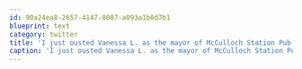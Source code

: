 ```yaml
---
id: 90a24ea8-2657-4147-8007-a093a1b0d7b1
blueprint: text
category: twitter
title: 'I just ousted Vanessa L. as the mayor of McCulloch Station Pub on @foursquare! http://4sq.com/92J5Jb'
caption: 'I just ousted Vanessa L. as the mayor of McCulloch Station Pub on @foursquare! http://4sq.com/92J5Jb'
---
```

